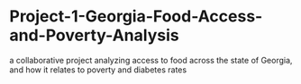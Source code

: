 # Project-1-Georgia-Food-Access-and-Poverty-Analysis
a collaborative project analyzing access to food across the state of Georgia, and how it relates to poverty and diabetes rates

